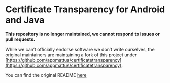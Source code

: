 # Certificate Transparency for Android and Java

**This repository is no longer maintained, we cannot respond to issues
or pull requests.**

While we can’t officially endorse software we don’t write ourselves, the
original maintainers are maintaining a fork of this project under
[https://github.com/appmattus/certificatetransparency](https://github.com/appmattus/certificatetransparency).

You can find the original README [here](readme-old.md)
